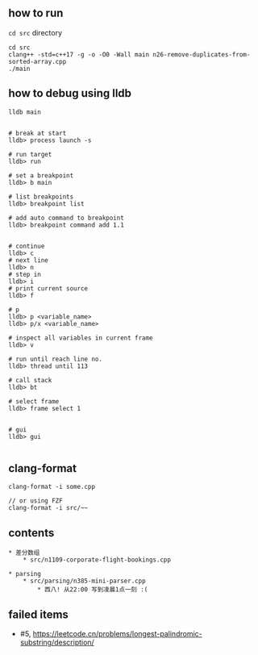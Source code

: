 

## how to run

`cd src` directory

```shell
cd src
clang++ -std=c++17 -g -o -O0 -Wall main n26-remove-duplicates-from-sorted-array.cpp
./main
```


## how to debug using lldb

```shell
lldb main


# break at start
lldb> process launch -s

# run target
lldb> run

# set a breakpoint
lldb> b main

# list breakpoints
lldb> breakpoint list

# add auto command to breakpoint
lldb> breakpoint command add 1.1


# continue 
lldb> c
# next line
lldb> n
# step in
lldb> i
# print current source
lldb> f

# p
lldb> p <variable_name>
lldb> p/x <variable_name>

# inspect all variables in current frame
lldb> v

# run until reach line no.
lldb> thread until 113

# call stack 
lldb> bt

# select frame
lldb> frame select 1


# gui
lldb> gui


```





## clang-format
```
clang-format -i some.cpp

// or using FZF
clang-format -i src/~~
```


## contents


```
* 差分数组
    * src/n1109-corporate-flight-bookings.cpp

* parsing
    * src/parsing/n385-mini-parser.cpp
        * 西八! 从22:00 写到凌晨1点一刻 :(
```


## failed items
* #5, https://leetcode.cn/problems/longest-palindromic-substring/description/
